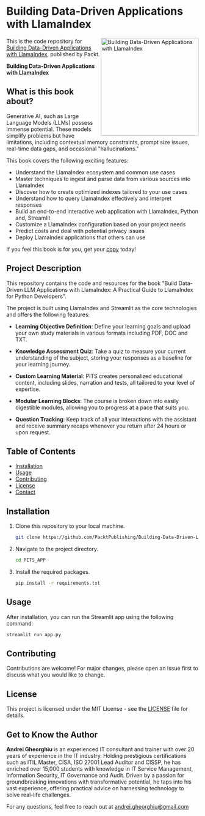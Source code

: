 # Building Data-Driven Applications with LlamaIndex
<a href="https://www.packtpub.com/product/building-data-driven-applications-with-llamaindex/9781835089507"><img src="https://m.media-amazon.com/images/I/71Aly61qDsL._SL1360_.jpg" alt="Building Data-Driven Applications with LlamaIndex" height="256px" align="right"></a>

This is the code repository for [Building Data-Driven Applications with LlamaIndex](https://www.packtpub.com/product/building-data-driven-applications-with-llamaindex/9781835089507), published by Packt.

**Building Data-Driven Applications with LlamaIndex**

## What is this book about?
Generative AI, such as Large Language Models (LLMs) possess immense potential. These models simplify problems but have limitations, including contextual memory constraints, prompt size issues, real-time data gaps, and occasional "hallucinations."

This book covers the following exciting features: 
* Understand the LlamaIndex ecosystem and common use cases
* Master techniques to ingest and parse data from various sources into LlamaIndex
* Discover how to create optimized indexes tailored to your use cases
* Understand how to query LlamaIndex effectively and interpret responses
* Build an end-to-end interactive web application with LlamaIndex, Python and, Streamlit
* Customize a LlamaIndex configuration based on your project needs
* Predict costs and deal with potential privacy issues
* Deploy LlamaIndex applications that others can use

If you feel this book is for you, get your [copy](https://www.amazon.com/Building-Data-Driven-Applications-LlamaIndex-retrieval-augmented/dp/183508950X/ref=sr_1_1?sr=8-1) today!

## Project Description

This repository contains the code and resources for the book "Build Data-Driven LLM Applications with LlamaIndex: A Practical Guide to LlamaIndex for Python Developers".

The project is built using LlamaIndex and Streamlit as the core technologies and offers the following features:

- **Learning Objective Definition**: Define your learning goals and upload your own study materials in various formats including PDF, DOC and TXT.
  
- **Knowledge Assessment Quiz**: Take a quiz to measure your current understanding of the subject, storing your responses as a baseline for your learning journey.
  
- **Custom Learning Material**: PITS creates personalized educational content, including slides, narration and tests, all tailored to your level of expertise.
  
- **Modular Learning Blocks**: The course is broken down into easily digestible modules, allowing you to progress at a pace that suits you.
  
- **Question Tracking**: Keep track of all your interactions with the assistant and receive summary recaps whenever you return after 24 hours or upon request.

## Table of Contents

- [Installation](#installation)
- [Usage](#usage)
- [Contributing](#contributing)
- [License](#license)
- [Contact](#contact)

## Installation

1. Clone this repository to your local machine.
    ```bash
    git clone https://github.com/PacktPublishing/Building-Data-Driven-LLM-Applications-with-LlamaIndex
    ```

2. Navigate to the project directory.
    ```bash
    cd PITS_APP
    ```

3. Install the required packages.
    ```bash
    pip install -r requirements.txt
    ```

## Usage

After installation, you can run the Streamlit app using the following command:

```bash
streamlit run app.py
```
## Contributing

Contributions are welcome! For major changes, please open an issue first to discuss what you would like to change.

## License

This project is licensed under the MIT License - see the [LICENSE](LICENSE) file for details.

## Get to Know the Author
**Andrei Gheorghiu** is an experienced IT consultant and trainer with over 20 years of experience in the IT industry. Holding prestigious certifications such as ITIL Master, CISA, ISO 27001 Lead Auditor and CISSP, he has enriched over 15,000 students with knowledge in IT Service Management, Information Security, IT Governance and Audit. Driven by a passion for groundbreaking innovations with transformative potential, he taps into his vast experience, offering practical advice on harnessing technology to solve real-life challenges.

For any questions, feel free to reach out at [andrei.gheorghiu@gmail.com](mailto:andrei.gheorghiu@gmail.com)



